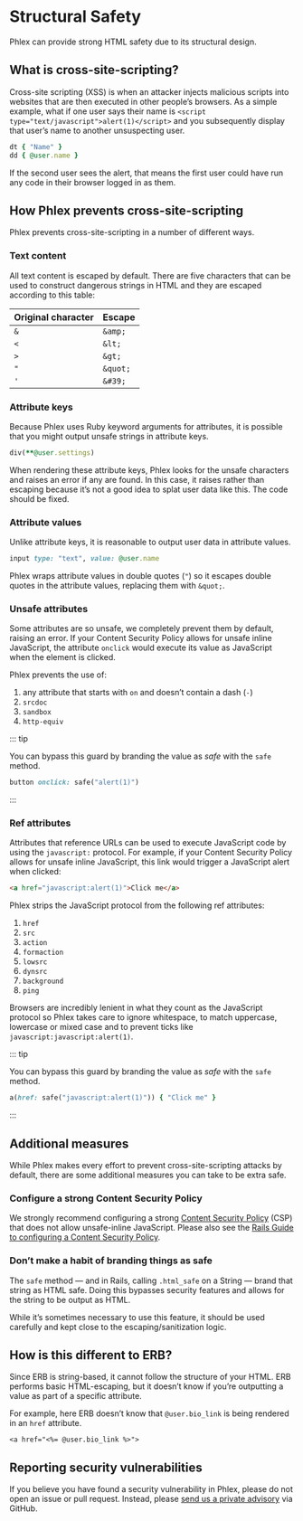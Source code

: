 # Structural Safety

Phlex can provide strong HTML safety due to its structural design.

## What is cross-site-scripting?

Cross-site scripting (XSS) is when an attacker injects malicious scripts into websites that are then executed in other people’s browsers. As a simple example, what if one user says their name is `<script type="text/javascript">alert(1)</script>` and you subsequently display that user’s name to another unsuspecting user.

```ruby
dt { "Name" }
dd { @user.name }
```

If the second user sees the alert, that means the first user could have run any code in their browser logged in as them.

## How Phlex prevents cross-site-scripting

Phlex prevents cross-site-scripting in a number of different ways.

### Text content

All text content is escaped by default. There are five characters that can be used to construct dangerous strings in HTML and they are escaped according to this table:

| Original character | Escape   |
| ------------------ | -------- |
| `&`                | `&amp;`  |
| `<`                | `&lt;`   |
| `>`                | `&gt;`   |
| `"`                | `&quot;` |
| `'`                | `&#39;`  |

### Attribute keys

Because Phlex uses Ruby keyword arguments for attributes, it is possible that you might output unsafe strings in attribute keys.

```ruby
div(**@user.settings)
```

When rendering these attribute keys, Phlex looks for the unsafe characters and raises an error if any are found. In this case, it raises rather than escaping because it’s not a good idea to splat user data like this. The code should be fixed.

### Attribute values

Unlike attribute keys, it is reasonable to output user data in attribute values.

```ruby
input type: "text", value: @user.name
```

Phlex wraps attribute values in double quotes (`"`) so it escapes double quotes in the attribute values, replacing them with `&quot;`.

### Unsafe attributes

Some attributes are so unsafe, we completely prevent them by default, raising an error. If your Content Security Policy allows for unsafe inline JavaScript, the attribute `onclick` would execute its value as JavaScript when the element is clicked.

Phlex prevents the use of:

1. any attribute that starts with `on` and doesn’t contain a dash (`-`)
2. `srcdoc`
3. `sandbox`
4. `http-equiv`

::: tip

You can bypass this guard by branding the value as _safe_ with the `safe` method.

```ruby
button onclick: safe("alert(1)")
```

:::

### Ref attributes

Attributes that reference URLs can be used to execute JavaScript code by using the `javascript:` protocol. For example, if your Content Security Policy allows for unsafe inline JavaScript, this link would trigger a JavaScript alert when clicked:

```html
<a href="javascript:alert(1)">Click me</a>
```

Phlex strips the JavaScript protocol from the following ref attributes:

1. `href`
2. `src`
3. `action`
4. `formaction`
5. `lowsrc`
6. `dynsrc`
7. `background`
8. `ping`

Browsers are incredibly lenient in what they count as the JavaScript protocol so Phlex takes care to ignore whitespace, to match uppercase, lowercase or mixed case and to prevent ticks like `javascript:javascript:alert(1)`.

::: tip

You can bypass this guard by branding the value as _safe_ with the `safe` method.

```ruby
a(href: safe("javascript:alert(1)")) { "Click me" }
```

:::

## Additional measures

While Phlex makes every effort to prevent cross-site-scripting attacks by default, there are some additional measures you can take to be extra safe.

### Configure a strong Content Security Policy

We strongly recommend configuring a strong [Content Security Policy](https://developer.mozilla.org/en-US/docs/Web/HTTP/CSP) (CSP) that does not allow unsafe-inline JavaScript. Please also see the [Rails Guide to configuring a Content Security Policy](https://guides.rubyonrails.org/security.html#content-security-policy-header).

### Don’t make a habit of branding things as safe

The `safe` method — and in Rails, calling `.html_safe` on a String — brand that string as HTML safe. Doing this bypasses security features and allows for the string to be output as HTML.

While it’s sometimes necessary to use this feature, it should be used carefully and kept close to the escaping/sanitization logic.

## How is this different to ERB?

Since ERB is string-based, it cannot follow the structure of your HTML. ERB performs basic HTML-escaping, but it doesn’t know if you’re outputting a value as part of a specific attribute.

For example, here ERB doesn’t know that `@user.bio_link` is being rendered in an `href` attribute.

```erb
<a href="<%= @user.bio_link %>">
```

## Reporting security vulnerabilities

If you believe you have found a security vulnerability in Phlex, please do not open an issue or pull request. Instead, please [send us a private advisory](https://github.com/phlex-ruby/phlex/security/advisories/new) via GitHub.
